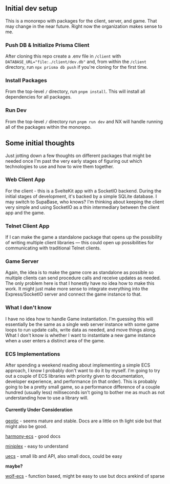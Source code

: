 ## Initial dev setup
This is a monorepo with packages for the client, server, and game. That may change in the near future. Right now the organization makes sense to me.

### Push DB & Initialize Prisma Client
After cloning this repo create a .env file in `/client` with `DATABASE_URL="file:./client/dev.db"` and, from within the `/client` directory, run `npx prisma db push` if you're cloning for the first time.

### Install Packages
From the top-level `/` directory, run `pnpm install`. This will install all dependencies for all packages.

### Run Dev
From the top-level `/` directory run `pnpm run dev` and NX will handle running all of the packages within the monorepo.

## Some initial thoughts

Just jotting down a few thoughts on different packages that might be needed once I'm past the very early stages of figuring out which technologies to use and how to wire them together.

### Web Client App

For the client - this is a SvelteKit app with a SocketIO backend. During the initial stages of development, it's backed by a simple SQLite database. I may switch to SupaBase, who knows? I'm thinking about keeping the client very simple and using SocketIO as a thin intermediary between the client app and the game.

### Telnet Client App

If I can make the game a standalone package that opens up the possibility of writing multiple client libraries — this could open up possibilities for communicating with traditional Telnet clients.

### Game Server

Again, the idea is to make the game core as standalone as possible so multiple clients can send procedure calls and receive updates as needed. The only problem here is that I honestly have no idea how to make this work. It might just make more sense to integrate everything into the Express/SocketIO server and connect the game instance to that.

### What I don't know

I have no idea how to handle Game instantiation. I'm guessing this will essentially be the same as a single web server instance with some game loops to run update calls, write data as needed, and move things along. What I don't know is whether I want to instantiate a new game instance when a user enters a distinct area of the game.

### ECS Implementations

After spending a weekend reading about implementing a simple ECS approach, I know I probably don't want to do it by myself. I'm going to try out a couple of ECS libraries with priority given to documentation, developer experience, and performance (in that order). This is probably going to be a pretty small game, so a performance difference of a couple hundred (usually less) milliseconds isn't going to bother me as much as not understanding how to use a library will.

#### Currently Under Consideration
[geotic](https://github.com/ddmills/geotic) - seems mature and stable. Docs are a little on th light side but that might also be good.

[harmony-ecs](https://github.com/3mcd/harmony-ecs) - good docs

[miniplex](https://github.com/hmans/miniplex) - easy to understand

[uecs](https://github.com/jprochazk/uecs) - small lib and API, also small docs, could be easy

**maybe?**

[wolf-ecs](https://github.com/EnderShadow8/wolf-ecs) - function based, might be easy to use but docs arekind of sparse